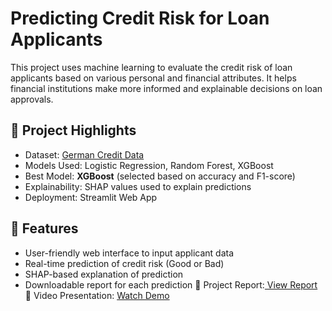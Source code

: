 # Predicting Credit Risk for Loan Applicants

This project uses machine learning to evaluate the credit risk of loan applicants based on various personal and financial attributes. It helps financial institutions make more informed and explainable decisions on loan approvals.

## 📌 Project Highlights

- Dataset: [German Credit Data](https://archive.ics.uci.edu/ml/datasets/statlog+(german+credit+data))
- Models Used: Logistic Regression, Random Forest, XGBoost
- Best Model: **XGBoost** (selected based on accuracy and F1-score)
- Explainability: SHAP values used to explain predictions
- Deployment: Streamlit Web App

## 🚀 Features

- User-friendly web interface to input applicant data
- Real-time prediction of credit risk (Good or Bad)
- SHAP-based explanation of prediction
- Downloadable report for each prediction
📄 Project Report:[ View Report](https://drive.google.com/file/d/1cpVYfWQlYQ2zTAqZwgysGHK4nX_TWUhM/view?usp=sharing)
🎥 Video Presentation: [Watch Demo](https://drive.google.com/file/d/1Gwss-eQqaPks4dVzxHxvPiO5Xu9UPwBU/view?usp=sharing)
